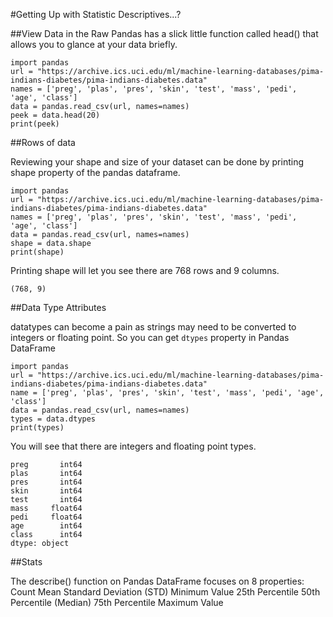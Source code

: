 #Getting Up with Statistic Descriptives...?

##View Data in the Raw
Pandas has a slick little function called head() that allows you to glance at your data briefly. 
```
import pandas
url = "https://archive.ics.uci.edu/ml/machine-learning-databases/pima-indians-diabetes/pima-indians-diabetes.data"
names = ['preg', 'plas', 'pres', 'skin', 'test', 'mass', 'pedi', 'age', 'class']
data = pandas.read_csv(url, names=names)
peek = data.head(20)
print(peek)
```

##Rows of data

Reviewing your shape and size of your dataset can be done by printing shape property of the pandas dataframe. 

```
import pandas
url = "https://archive.ics.uci.edu/ml/machine-learning-databases/pima-indians-diabetes/pima-indians-diabetes.data"
names = ['preg', 'plas', 'pres', 'skin', 'test', 'mass', 'pedi', 'age', 'class']
data = pandas.read_csv(url, names=names)
shape = data.shape
print(shape)
```
Printing shape will let you see there are 768 rows and 9 columns. 
```
(768, 9)
```

##Data Type Attributes

datatypes can become a pain as strings may need to be converted to integers or floating point. So you can get `dtypes` property in Pandas DataFrame

```
import pandas
url = "https://archive.ics.uci.edu/ml/machine-learning-databases/pima-indians-diabetes/pima-indians-diabetes.data"
name = ['preg', 'plas', 'pres', 'skin', 'test', 'mass', 'pedi', 'age', 'class']
data = pandas.read_csv(url, names=names)
types = data.dtypes
print(types)
```

You will see that there are integers and floating point types. 

```
preg       int64
plas       int64
pres       int64
skin       int64
test       int64
mass     float64
pedi     float64
age        int64
class      int64
dtype: object
```

##Stats 

The describe() function on Pandas DataFrame focuses on 8 properties: 
Count
Mean
Standard Deviation (STD)
Minimum Value
25th Percentile
50th Percentile (Median)
75th Percentile
Maximum Value



